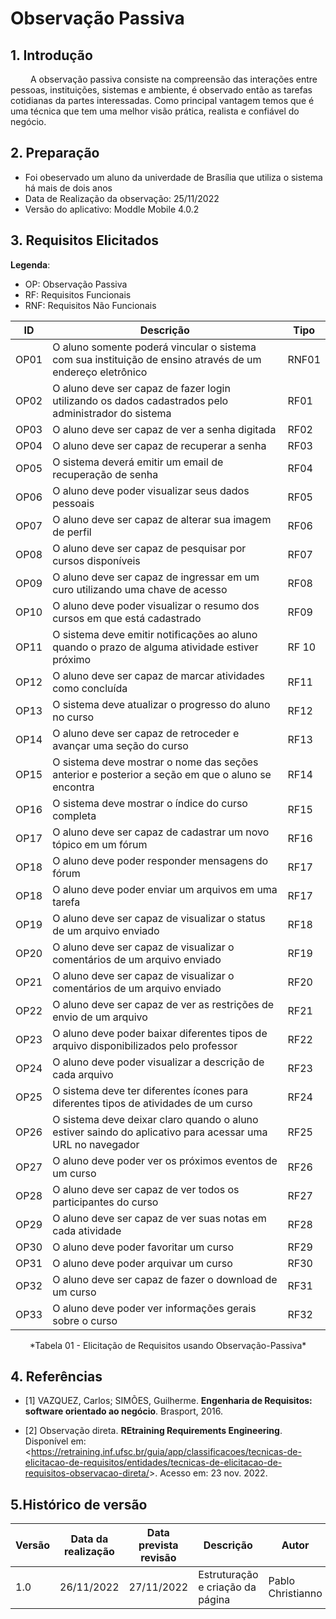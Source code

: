 # Observação Passiva

## 1. Introdução

<p aling= justify> &emsp;&emsp; A observação passiva consiste na compreensão das interações entre pessoas, instituições, sistemas e ambiente,
é observado então as tarefas cotidianas da partes interessadas. Como principal vantagem temos que é uma técnica que tem uma melhor visão prática, realista e confiável do negócio. </p>

## 2. Preparação
- Foi obeservado um aluno da univerdade de Brasília que utiliza o sistema há mais de dois anos
- Data de Realização da observação: 25/11/2022
- Versão do aplicativo: Moddle Mobile 4.0.2

## 3. Requisitos Elicitados

**Legenda**:

* OP: Observação Passiva
* RF: Requisitos Funcionais
* RNF: Requisitos Não Funcionais

| ID | Descrição | Tipo |
|----|-----------|------|
| OP01 | O aluno somente poderá vincular o sistema com sua instituição de ensino através de um endereço eletrônico | RNF01 |
| OP02 | O aluno deve ser capaz de fazer login utilizando os dados cadastrados pelo administrador do sistema | RF01 |
| OP03 | O aluno deve ser capaz de ver a senha digitada | RF02 |
| OP04 | O aluno deve ser capaz de recuperar a senha | RF03 |
| OP05 | O sistema deverá emitir um email de recuperação de senha | RF04 |
| OP06 | O aluno deve poder visualizar seus dados pessoais | RF05 |
| OP07 | O aluno deve ser capaz de alterar sua imagem de perfil | RF06 |
| OP08 | O aluno deve ser capaz de pesquisar por cursos disponíveis | RF07 |
| OP09 | O aluno deve ser capaz de ingressar em um curo utilizando uma chave de acesso | RF08 |
| OP10 | O aluno deve poder visualizar o resumo dos cursos em que está cadastrado | RF09 |
| OP11 | O sistema deve emitir notificações ao aluno quando o prazo de alguma atividade estiver próximo | RF 10 |
| OP12 | O aluno deve ser capaz de marcar atividades como concluída | RF11 |
| OP13 | O sistema deve atualizar o progresso do aluno no curso | RF12 |
| OP14 | O aluno deve ser capaz de retroceder e avançar uma seção do curso | RF13 |
| OP15 | O sistema deve mostrar o nome das seções anterior e posterior a seção em que o aluno se encontra | RF14 |
| OP16 | O sistema deve mostrar o índice do curso completa | RF15 |
| OP17 | O aluno deve ser capaz de cadastrar um novo tópico em um fórum | RF16 |
| OP18 | O aluno deve poder responder mensagens do fórum | RF17 |
| OP18 | O aluno deve poder enviar um arquivos em uma tarefa | RF17 |
| OP19 | O aluno deve ser capaz de visualizar o status de um arquivo enviado | RF18 |
| OP20 | O aluno deve ser capaz de visualizar o comentários de um arquivo enviado | RF19 |
| OP21 | O aluno deve ser capaz de visualizar o comentários de um arquivo enviado | RF20 |
| OP22 | O aluno deve ser capaz de ver as restrições de envio de um arquivo | RF21 |
| OP23 | O aluno deve poder baixar diferentes tipos de arquivo disponibilizados pelo professor | RF22 |
| OP24 | O aluno deve poder visualizar a descrição de cada arquivo | RF23 |
| OP25 | O sistema deve ter diferentes ícones para diferentes tipos de atividades de um curso | RF24 |
| OP26 | O sistema deve deixar claro quando o aluno estiver saindo do aplicativo para acessar uma URL no navegador | RF25 |
| OP27 | O aluno deve poder ver os próximos eventos de um curso | RF26 |
| OP28 | O aluno deve ser capaz de ver todos os participantes do curso | RF27 |
| OP29 | O aluno deve ser capaz de ver suas notas em cada atividade | RF28 |
| OP30 | O aluno deve poder favoritar um curso | RF29 |
| OP31 | O aluno deve poder arquivar um curso | RF30 |
| OP32 | O aluno deve ser capaz de fazer o download de um curso | RF31 |
| OP33 | O aluno deve poder ver informações gerais sobre o curso | RF32 |

<center>
    *Tabela 01 - Elicitação de Requisitos usando Observação-Passiva*
</center>

## 4. Referências
- [1] VAZQUEZ, Carlos; SIMÕES, Guilherme. **Engenharia de Requisitos: software orientado ao negócio**. Brasport, 2016.

- [2] Observação direta. **REtraining Requirements Engineering**. Disponível em: <<https://retraining.inf.ufsc.br/guia/app/classificacoes/tecnicas-de-elicitacao-de-requisitos/entidades/tecnicas-de-elicitacao-de-requisitos-observacao-direta/>>. Acesso em: 23 nov. 2022.

## 5.Histórico de versão

| Versão | Data da realização | Data prevista revisão | Descrição | Autor | Revisor |
|--------|------|------|-----------|-------|---------|
| 1.0    | 26/11/2022 | 27/11/2022 | Estruturação e criação da página | Pablo Christianno | Delziron Braz |